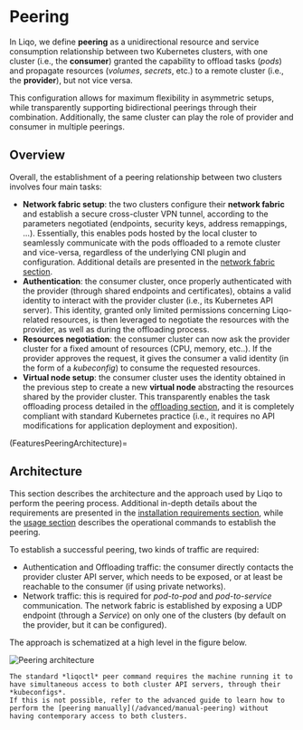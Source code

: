 # Peering

In Liqo, we define **peering** as a unidirectional resource and service consumption relationship between two Kubernetes clusters, with one cluster (i.e., the **consumer**) granted the capability to offload tasks (*pods*) and propagate resources (*volumes*, *secrets*, etc.) to a remote cluster (i.e., the **provider**), but not vice versa.

This configuration allows for maximum flexibility in asymmetric setups, while transparently supporting bidirectional peerings through their combination.
Additionally, the same cluster can play the role of provider and consumer in multiple peerings.

## Overview

Overall, the establishment of a peering relationship between two clusters involves four main tasks:

* **Network fabric setup**: the two clusters configure their **network fabric** and establish a secure cross-cluster VPN tunnel, according to the parameters negotiated (endpoints, security keys, address remappings, ...).
Essentially, this enables pods hosted by the local cluster to seamlessly communicate with the pods offloaded to a remote cluster and vice-versa, regardless of the underlying CNI plugin and configuration.
Additional details are presented in the [network fabric section](/features/network-fabric).
* **Authentication**: the consumer cluster, once properly authenticated with the provider (through shared endpoints and certificates), obtains a valid identity to interact with the provider cluster (i.e., its Kubernetes API server).
This identity, granted only limited permissions concerning Liqo-related resources, is then leveraged to negotiate the resources with the provider, as well as during the offloading process.
* **Resources negotiation**: the consumer cluster can now ask the provider cluster for a fixed amount of resources (CPU, memory, etc..).
If the provider approves the request, it gives the consumer a valid identity (in the form of a *kubeconfig*) to consume the requested resources.
* **Virtual node setup**: the consumer cluster uses the identity obtained in the previous step to create a new **virtual node** abstracting the resources shared by the provider cluster.
This transparently enables the task offloading process detailed in the [offloading section](/features/offloading), and it is completely compliant with standard Kubernetes practice (i.e., it requires no API modifications for application deployment and exposition).

(FeaturesPeeringArchitecture)=

## Architecture

This section describes the architecture and the approach used by Liqo to perform the peering process.
Additional in-depth details about the requirements are presented in the [installation requirements section](/installation/requirements), while the [usage section](/usage/peer) describes the operational commands to establish the peering.

To establish a successful peering, two kinds of traffic are required:

* Authentication and Offloading traffic: the consumer directly contacts the provider cluster API server, which needs to be exposed, or at least be reachable to the consumer (if using private networks).
* Network traffic: this is required for *pod-to-pod* and *pod-to-service* communication.
The network fabric is established by exposing a UDP endpoint (through a *Service*) on only one of the clusters (by default on the provider, but it can be configured).

The approach is schematized at a high level in the figure below.

![Peering architecture](/_static/images/features/peering/peering-arch.drawio.svg)

```{admonition} Note
The standard *liqoctl* peer command requires the machine running it to have simultaneous access to both cluster API servers, through their *kubeconfigs*.
If this is not possible, refer to the advanced guide to learn how to perform the [peering manually](/advanced/manual-peering) without having contemporary access to both clusters.
```
